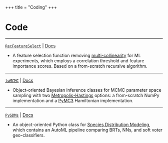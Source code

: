 +++
title = "Coding"
+++

# Code

---

[`RecFeatureSelect`](https://pypi.org/project/RecFeatureSelect/) | [Docs](https://github.com/daniel-furman/RecFeatureSelect)

* A feature selection function removing [multi-collinearity](https://en.wikipedia.org/wiki/Multicollinearity) for ML experiments, which employs a correlation threshold and feature importance scores. Based on a from-scratch recursive algorithm. 

---

[`lwMCMC`](https://pypi.org/project/lwMCMC/) | [Docs](https://github.com/daniel-furman/lwMCMC)

* Object-oriented Bayesian inference classes for MCMC parameter space sampling with two [Metropolis-Hastings](http://www.mit.edu/~ilkery/papers/MetropolisHastingsSampling.pdf) options: a from-scratch NumPy implementation and a [PyMC3](https://docs.pymc.io/notebooks/getting_started.html) Hamiltonian implementation. 

---

[`PySDMs`](https://github.com/daniel-furman/PySDMs) | [Docs](https://github.com/daniel-furman/PySDMs)

* An object-oriented Python class for [Species Distribution Modeling](https://en.wikipedia.org/wiki/Species_distribution_modelling), which contains an AutoML pipeline comparing BRTs, NNs, and soft voter geo-classifiers. 
